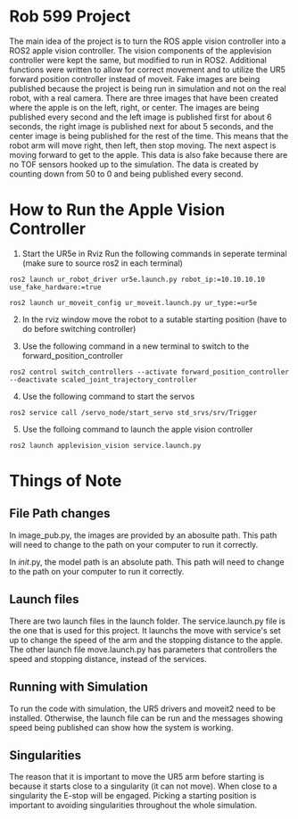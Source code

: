 # Rob 599 Project 
The main idea of the project is to turn the ROS apple vision controller into a ROS2 apple vision controller. The vision components of the applevision controller were kept the same, but modified to run in ROS2. Additional functions were written to allow for correct movement and to utilize the UR5 forward position controller instead of moveit. Fake images are being published because the project is being run in simulation and not on the real robot, with a real camera. There are three images that have been created where the apple is on the left, right, or center.  The images are being published every second and the left image is published first for about 6 seconds, the right image is published next for about 5 seconds, and the center image is being published for the rest of the time. This means that the robot arm will move right, then left, then stop moving. The next aspect is moving forward to get to the apple. This data is also fake because there are no TOF sensors hooked up to the simulation. The data is created by counting down from 50 to 0 and being published every second. 

# How to Run the Apple Vision Controller 
1. Start the UR5e in Rviz
     Run the following commands in seperate terminal (make sure to source ros2 in each terminal)
```
ros2 launch ur_robot_driver ur5e.launch.py robot_ip:=10.10.10.10 use_fake_hardware:=true
```
```
ros2 launch ur_moveit_config ur_moveit.launch.py ur_type:=ur5e
```  
2. In the rviz window move the robot to a sutable starting position (have to do before switching controller) 
   
3. Use the following command in a new terminal to switch to the forward_position_controller 
```
ros2 control switch_controllers --activate forward_position_controller --deactivate scaled_joint_trajectory_controller
```
4. Use the following command to start the servos
```
ros2 service call /servo_node/start_servo std_srvs/srv/Trigger
```

5. Use the folloing command to launch the apple vision controller
```
ros2 launch applevision_vision service.launch.py 
```

# Things of Note 
## File Path changes
In image_pub.py, the images are provided by an abosulte path. This path will need to change to the path on your computer to run it correctly. 

In _init_.py, the model path is an absolute path. This path will need to change to the path on your computer to run it correctly. 

## Launch files
There are two launch files in the launch folder. The service.launch.py file is the one that is used for this project. It launchs the move with service's set up to change the speed of the arm and the stopping distance to the apple. The other launch file move.launch.py has parameters that controllers the speed and stopping distance, instead of the services. 

## Running with Simulation 
To run the code with simulation, the UR5 drivers and moveit2 need to be installed. Otherwise, the launch file can be run and the messages showing speed being published can show how the system is working. 

## Singularities
The reason that it is important to move the UR5 arm before starting is because it starts close to a singularity (it can not move). When close to a singularity the E-stop will be engaged. Picking a starting position is important to avoiding singularities throughout the whole simulation. 


